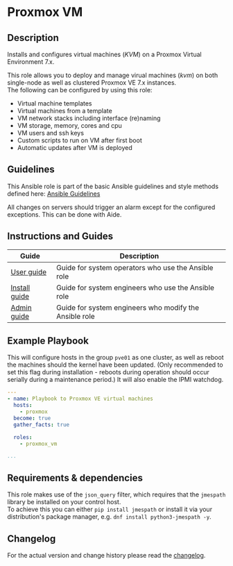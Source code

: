 # Proxmox VM

## Description

Installs and configures virtual machines (_KVM_) on a Proxmox Virtual Environment 7.x.

This role allows you to deploy and manage virual machines (_kvm_) on both single-node as well as clustered Proxmox VE 7.x instances.  
The following can be configured by using this role:

- Virtual machine templates
- Virtual machines from a template
- VM network stacks including interface (re)naming
- VM storage, memory, cores and cpu
- VM users and ssh keys
- Custom scripts to run on VM after first boot
- Automatic updates after VM is deployed

## Guidelines

This Ansible role is part of the basic Ansible guidelines and style methods defined here:
[Ansible Guidelines](https://xffgit1t.xfftest.lan/kpn/academy/ansible_guidelines)

All changes on servers should trigger an alarm except for the configured exceptions. This can be done with Aide.

## Instructions and Guides

| Guide | Description |
|-------|-------------|
| [User guide](docs/user_guide.md) | Guide for system operators who use the Ansible role |
| [Install guide](docs/install_guide.md) | Guide for system engineers who use the Ansible role |
| [Admin guide](docs/admin_guide.md) | Guide for system engineers who modify the Ansible role |

## Example Playbook

This will configure hosts in the group `pve01` as one cluster, as well as
reboot the machines should the kernel have been updated. (Only recommended to
set this flag during installation - reboots during operation should occur
serially during a maintenance period.) It will also enable the IPMI watchdog.

```yaml
---
- name: Playbook to Proxmox VE virtual machines
  hosts:
    - proxmox
  become: true
  gather_facts: true

  roles:
    - proxmox_vm

...

```

## Requirements & dependencies

This role makes use of the `json_query` filter, which requires that the `jmespath` library be installed on your control host.  
To achieve this you can either `pip install jmespath` or install it via your distribution's package manager, e.g. `dnf install python3-jmespath -y`.

## Changelog

For the actual version and change history please read the [changelog](CHANGELOG.md).
